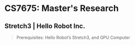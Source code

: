 # CS7675: Master's Research


## Stretch3 | Hello Robot Inc.

> Prerequisites: Hello Robot’s Stretch3, and GPU Computer
